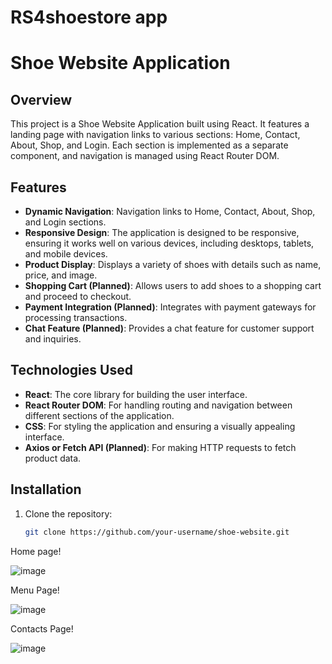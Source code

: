 # RS4shoestore app

# Shoe Website Application

## Overview

This project is a Shoe Website Application built using React. It features a landing page with navigation links to various sections: Home, Contact, About, Shop, and Login. Each section is implemented as a separate component, and navigation is managed using React Router DOM.

## Features

- **Dynamic Navigation**: Navigation links to Home, Contact, About, Shop, and Login sections.
- **Responsive Design**: The application is designed to be responsive, ensuring it works well on various devices, including desktops, tablets, and mobile devices.
- **Product Display**: Displays a variety of shoes with details such as name, price, and image.
- **Shopping Cart (Planned)**: Allows users to add shoes to a shopping cart and proceed to checkout.
- **Payment Integration (Planned)**: Integrates with payment gateways for processing transactions.
- **Chat Feature (Planned)**: Provides a chat feature for customer support and inquiries.
  
## Technologies Used

- **React**: The core library for building the user interface.
- **React Router DOM**: For handling routing and navigation between different sections of the application.
- **CSS**: For styling the application and ensuring a visually appealing interface.
- **Axios or Fetch API (Planned)**: For making HTTP requests to fetch product data.

## Installation

1. Clone the repository:
   ```bash
   git clone https://github.com/your-username/shoe-website.git

Home page!

![image](https://github.com/user-attachments/assets/7db91b77-9294-4191-9638-b5d422f155c4)

Menu Page!

![image](https://github.com/user-attachments/assets/da9f3533-cafb-4921-8ed4-97f62df7d8ef)

Contacts Page!

![image](https://github.com/user-attachments/assets/df5c2452-db6e-452e-9f53-225ad711572a)

